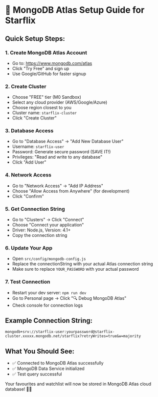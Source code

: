 # 🍃 MongoDB Atlas Setup Guide for Starflix

## Quick Setup Steps:

### 1. Create MongoDB Atlas Account
- Go to: https://www.mongodb.com/atlas
- Click "Try Free" and sign up
- Use Google/GitHub for faster signup

### 2. Create Cluster
- Choose "FREE" tier (M0 Sandbox)
- Select any cloud provider (AWS/Google/Azure)
- Choose region closest to you
- Cluster name: `starflix-cluster`
- Click "Create Cluster"

### 3. Database Access
- Go to "Database Access" → "Add New Database User"
- Username: `starflix-user`
- Password: Generate secure password (SAVE IT!)
- Privileges: "Read and write to any database"
- Click "Add User"

### 4. Network Access
- Go to "Network Access" → "Add IP Address"
- Choose "Allow Access from Anywhere" (for development)
- Click "Confirm"

### 5. Get Connection String
- Go to "Clusters" → Click "Connect"
- Choose "Connect your application"
- Driver: Node.js, Version: 4.1+
- Copy the connection string

### 6. Update Your App
- Open `src/config/mongodb-config.js`
- Replace the connectionString with your actual Atlas connection string
- Make sure to replace `YOUR_PASSWORD` with your actual password

### 7. Test Connection
- Restart your dev server: `npm run dev`
- Go to Personal page → Click "🔍 Debug MongoDB Atlas"
- Check console for connection logs

## Example Connection String:
```
mongodb+srv://starflix-user:yourpassword@starflix-cluster.xxxxx.mongodb.net/starflix?retryWrites=true&w=majority
```

## What You Should See:
- ✅ Connected to MongoDB Atlas successfully
- ✅ MongoDB Data Service initialized
- ✅ Test query successful

Your favourites and watchlist will now be stored in MongoDB Atlas cloud database! 🍃✨




